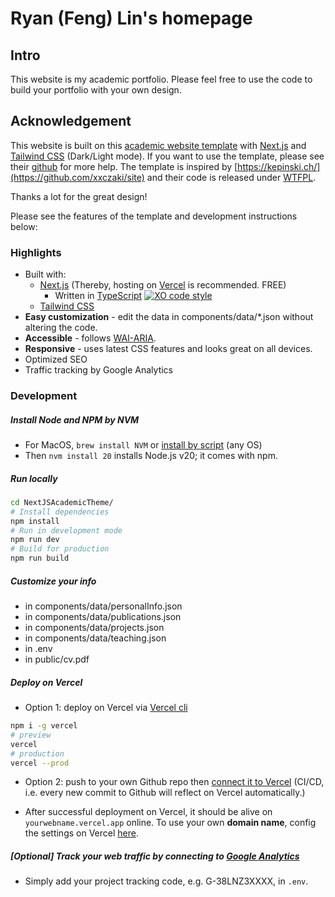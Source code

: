 # Ryan (Feng) Lin's homepage
## Intro
This website is my academic portfolio. Please feel free to use the code to build your portfolio with your own design.

## Acknowledgement
This website is built on this [academic website template](https://nextjs-academic-theme.vercel.app/) with [Next.js](https://nextjs.org/) and [Tailwind CSS](https://tailwindcss.com/) (Dark/Light mode). If you want to use the template, please see their [github](https://github.com/lydhr/NextJSAcademicTheme?tab=readme-ov-file) for more help. The template is inspired by [https://kepinski.ch/](https://github.com/xxczaki/site) and their code is released under [WTFPL](http://www.wtfpl.net/).

Thanks a lot for the great design!

Please see the features of the template and development instructions below:

### Highlights

- Built with:
    - [Next.js](https://nextjs.org/) (Thereby, hosting on [Vercel](https://vercel.com) is recommended. FREE)
        - Written in [TypeScript](https://nextjs.org/docs/pages/building-your-application/configuring/typescript) [![XO code style](https://img.shields.io/badge/code_style-XO-5ed9c7.svg)](https://github.com/xojs/xo)
    - [Tailwind CSS](https://tailwindcss.com/)
- **Easy customization** - edit the data in components/data/*.json without altering the code.
- **Accessible** - follows [WAI-ARIA](https://developer.mozilla.org/en-US/docs/Learn/Accessibility/WAI-ARIA_basics).
- **Responsive** - uses latest CSS features and looks great on all devices.
- Optimized SEO
- Traffic tracking by Google Analytics

### Development

##### Install Node and NPM by NVM
- For MacOS, `brew install NVM` or [install by script](https://github.com/nvm-sh/nvm?tab=readme-ov-file#installing-and-updating) (any OS)
- Then `nvm install 20` installs Node.js v20; it comes with npm.

##### Run locally

```bash
cd NextJSAcademicTheme/
# Install dependencies
npm install
# Run in development mode
npm run dev
# Build for production
npm run build

```

##### Customize your info
- in components/data/personalInfo.json
- in components/data/publications.json
- in components/data/projects.json
- in components/data/teaching.json
- in .env
- in public/cv.pdf


##### Deploy on Vercel
- Option 1: deploy on Vercel via [Vercel cli](https://vercel.com/docs/cli)

```bash
npm i -g vercel
# preview
vercel
# production
vercel --prod
```

- Option 2: push to your own Github repo then [connect it to Vercel](https://vercel.com/docs/deployments/git#deploying-a-git-repository) (CI/CD, i.e. every new commit to Github will reflect on Vercel automatically.)


- After successful deployment on Vercel, it should be alive on `yourwebname.vercel.app` online. To use your own **domain name**, config the settings on Vercel [here](https://vercel.com/docs/projects/domains/add-a-domain#verify-domain-access). 

##### [Optional] Track your web traffic by connecting to [Google Analytics](https://analytics.google.com/analytics/academy/course/6)
- Simply add your project tracking code, e.g. G-38LNZ3XXXX, in `.env`.




